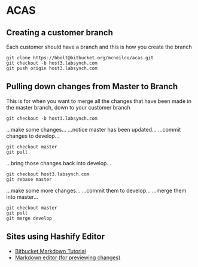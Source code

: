 # ACAS
 
 
## Creating a customer branch
 
 
Each customer should have a branch and this is how you create the branch
 
    git clone https://bbolt@bitbucket.org/mcneilco/acas.git
    git checkout -b host3.labsynch.com
    git push origin host3.labsynch.com
 

## Pulling down changes from Master to Branch

This is for when you want to merge all the changes that have been made in the master branch, down to your customer branch

    git checkout -b host3.labsynch.com
    
...make some changes...
...notice master has been updated...
...commit changes to develop...

    git checkout master
    git pull
    
...bring those changes back into develop...

    git checkout host3.labsynch.com
    git rebase master
    
...make some more changes...
...commit them to develop...
...merge them into master...

    git checkout master
    git pull
    git merge develop


## Sites using Hashify Editor
 
  - [Bitbucket  Markdown Tutorial][1]
  - [Markdown editor (for previewing changes)][2]
 
 
[1]:https://confluence.atlassian.com/display/BITBUCKET/Displaying+README+Text+on+the+Overview#DisplayingREADMETextontheOverview-ExampleMarkdownREADME
[2]: http://hashify.me/
